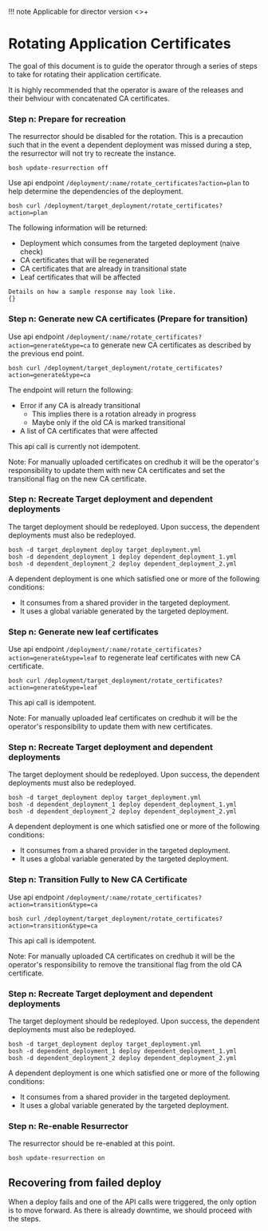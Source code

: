!!! note
    Applicable for director version <<DIRECTOR VERSION HERE>>+

# Rotating Application Certificates

The goal of this document is to guide the operator through a series of steps to take for rotating their application certificate.

It is highly recommended that the operator is aware of the releases and their behviour with concatenated CA certificates.

### Step n: Prepare for recreation

The resurrector should be disabled for the rotation. This is a precaution such that in the event a dependent deployment was missed during a step, the resurrector will not try to recreate the instance.

`bosh update-resurrection off`

Use api endpoint `/deployment/:name/rotate_certificates?action=plan` to help determine the dependencies of the deployment.

`bosh curl /deployment/target_deployment/rotate_certificates?action=plan`

The following information will be returned:
- Deployment which consumes from the targeted deployment (naive check)
- CA certificates that will be regenerated
- CA certificates that are already in transitional state
- Leaf certificates that will be affected 

```
Details on how a sample response may look like.
{}
```

### Step n: Generate new CA certificates (Prepare for transition)

Use api endpoint `/deployment/:name/rotate_certificates?action=generate&type=ca` to generate new CA certificates as described by the previous end point.

`bosh curl /deployment/target_deployment/rotate_certificates?action=generate&type=ca`

The endpoint will return the following:
- Error if any CA is already transitional
  - This implies there is a rotation already in progress
  - Maybe only if the old CA is marked transitional
- A list of CA certificates that were affected

This api call is currently not idempotent.

Note:
For manually uploaded certificates on credhub it will be the operator's responsibility to update them with new CA certificates and set the transitional flag on the new CA certificate.

### Step n: Recreate Target deployment and dependent deployments

The target deployment should be redeployed. Upon success, the dependent deployments must also be redeployed.

```
bosh -d target_deployment deploy target_deployment.yml
bosh -d dependent_deployment_1 deploy dependent_deployment_1.yml
bosh -d dependent_deployment_2 deploy dependent_deployment_2.yml
```

A dependent deployment is one which satisfied one or more of the following conditions:
- It consumes from a shared provider in the targeted deployment.
- It uses a global variable generated by the targeted deployment.

### Step n: Generate new leaf certificates

Use api endpoint `/deployment/:name/rotate_certificates?action=generate&type=leaf` to regenerate leaf certificates with new CA certificate.

`bosh curl /deployment/target_deployment/rotate_certificates?action=generate&type=leaf`

This api call is idempotent.

Note:
For manually uploaded leaf certificates on credhub it will be the operator's responsibility to update them with new certificates.

### Step n: Recreate Target deployment and dependent deployments

The target deployment should be redeployed. Upon success, the dependent deployments must also be redeployed.

```
bosh -d target_deployment deploy target_deployment.yml
bosh -d dependent_deployment_1 deploy dependent_deployment_1.yml
bosh -d dependent_deployment_2 deploy dependent_deployment_2.yml
```

A dependent deployment is one which satisfied one or more of the following conditions:
- It consumes from a shared provider in the targeted deployment.
- It uses a global variable generated by the targeted deployment.

### Step n: Transition Fully to New CA Certificate

Use api endpoint `/deployment/:name/rotate_certificates?action=transition&type=ca`

`bosh curl /deployment/target_deployment/rotate_certificates?action=transition&type=ca`

This api call is idempotent.

Note:
For manually uploaded CA certificates on credhub it will be the operator's responsibility to remove the transitional flag from the old CA certificate.

### Step n: Recreate Target deployment and dependent deployments

The target deployment should be redeployed. Upon success, the dependent deployments must also be redeployed.

```
bosh -d target_deployment deploy target_deployment.yml
bosh -d dependent_deployment_1 deploy dependent_deployment_1.yml
bosh -d dependent_deployment_2 deploy dependent_deployment_2.yml
```

A dependent deployment is one which satisfied one or more of the following conditions:
- It consumes from a shared provider in the targeted deployment.
- It uses a global variable generated by the targeted deployment.

### Step n: Re-enable Resurrector

The resurrector should be re-enabled at this point.

`bosh update-resurrection on`

## Recovering from failed deploy
When a deploy fails and one of the API calls were triggered, the only option is to move forward. As there is already downtime, we should proceed with the steps.
